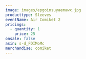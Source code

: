 ```yaml
---
image: images/epgoinsuyaemawx.jpg
producttype: Sleeves
eventName: Air Comiket 2
pricings:
  - quantity: 1
    price: 25
onsale: false
asin: s-d_FDIMoMc
merchandise: comiket
---
```

